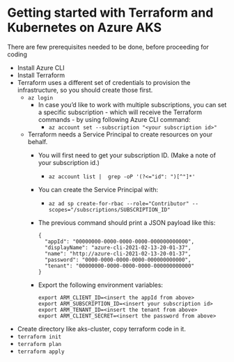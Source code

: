 # Getting started with Terraform and Kubernetes on Azure AKS

There are few prerequisites needed to be done, before proceeding for coding

- Install Azure CLI
- Install Terraform
- Terraform uses a different set of credentials to provision the infrastructure, so you should create those first.
  - ```az login```
    - In case you’d like to work with multiple subscriptions, you can set a specific subscription - which will receive the Terraform commands - by using following Azure CLI command:
      -   ```az account set --subscription "<your subscription id>"```
  - Terraform needs a Service Principal to create resources on your behalf.
    - You will first need to get your subscription ID. (Make a note of your subscription id.)
      - ```az account list |  grep -oP '(?<="id": ")[^"]*'```
    - You can create the Service Principal with:
      - ```az ad sp create-for-rbac --role="Contributor" --scopes="/subscriptions/SUBSCRIPTION_ID" ```
    - The previous command should print a JSON payload like this:
      ```
      {
        "appId": "00000000-0000-0000-0000-000000000000",
        "displayName": "azure-cli-2021-02-13-20-01-37",
        "name": "http://azure-cli-2021-02-13-20-01-37",
        "password": "0000-0000-0000-0000-000000000000",
        "tenant": "00000000-0000-0000-0000-000000000000"
      }
      ```
      
    - Export the following environment variables:
        ```
        export ARM_CLIENT_ID=<insert the appId from above>
        export ARM_SUBSCRIPTION_ID=<insert your subscription id>
        export ARM_TENANT_ID=<insert the tenant from above>
        export ARM_CLIENT_SECRET=<insert the password from above>
        ```
 - Create directory like aks-cluster, copy terraform code in it.
 -  ```terraform init```
 -  ```terraform plan```
 -  ```terraform apply```




